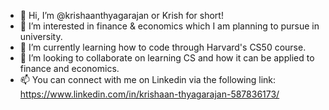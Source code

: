 - 👋 Hi, I’m @krishaanthyagarajan or Krish for short!
- 👀 I’m interested in finance & economics which I am planning to pursue in university.
- 🌱 I’m currently learning how to code through Harvard's CS50 course.
- 💞️ I’m looking to collaborate on learning CS and how it can be applied to finance and economics.
- 📫 You can connect with me on Linkedin via the following link: https://www.linkedin.com/in/krishaan-thyagarajan-587836173/

<!---
krishaanthyagarajan/krishaanthyagarajan is a ✨ special ✨ repository because its `README.md` (this file) appears on your GitHub profile.
You can click the Preview link to take a look at your changes.
--->
